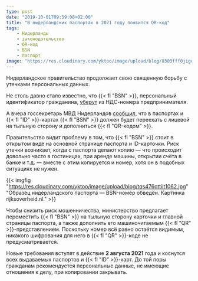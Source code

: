 ```yaml
---
type: post
date: "2019-10-01T09:59:08+02:00"
title: "В нидерландских паспортах в 2021 году появится QR-код"
tags:
    - Нидерланды
    - законодательство
    - QR-код
    - BSN
    - паспорт
image: "https://res.cloudinary.com/yktoo/image/upload/blog/8303fff0jigd0066.jpg"
---
```


Нидерландское правительство продолжает свою священную борьбу с утечками персональных данных.

Не столь давно стало известно, что {{< fl "BSN" >}}, персональный идентификатор гражданина, [уберут](0370) из НДС-номера предпринимателя.

А вчера госсекретарь МВД Нидерландов [сообщил](https://www.tweedekamer.nl/kamerstukken/brieven_regering/detail?id=2019Z18396&did=2019D38303), что в паспортах и {{< fl "ID" >}}-картах {{< fl "BSN" >}} должен будет переехать с лицевой на тыльную сторону и дополниться {{< fl "QR-кодом" >}}.

<!--more-->

Правительство видит проблему в том, что {{< fl "BSN" >}} стоит в открытом виде на основной странице паспорта и ID-карточки. Риск утечки возникает, когда с паспорта делают копию — что происходит довольно часто в гостиницах, при аренде машины, открытии счёта в банке и т.д. — вместе с этим копируется и номер, хотя он в подобных ситуациях не нужен.

{{< imgfig "https://res.cloudinary.com/yktoo/image/upload/blog/tqs476ottiit1062.jpg" "Образец нидерландского паспорта — BSN-номер обведён. Картинка rijksoverheid.nl." >}}

Чтобы снизить риск мошенничества, министерство предлагает переместить {{< fl "BSN" >}} на тыльную сторону карточки и главной страницы паспорта, а также дополнить его машиночитаемым {{< fl "QR" >}}-представлением. Поскольку номер всё равно остаётся видимым, никакого шифрования для него в {{< fl "QR" >}}-коде не предусматривается.

Новые требования вступят в действие **2 августа 2021** года и коснутся всех выдаваемых паспортов и {{< fl "ID" >}}-карт. До той поры гражданам рекомендуется персональные данные, не имеющие отношения к делу, при копировании закрывать.
